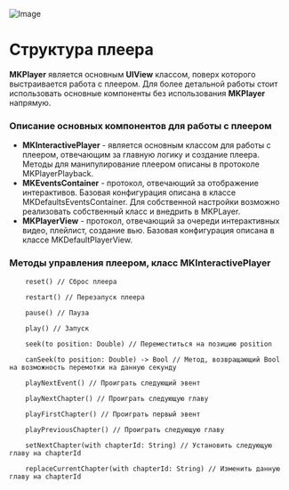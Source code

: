 ![Image](https://i.imgur.com/8E84E9G.png)
# Структура плеера
**MKPlayer** является основным **UIView** классом, поверх которого выстраивается работа с плеером. Для более детальной работы стоит использовать основные компоненты без использования **MKPlayer** напрямую.

### Описание основных компонентов для работы с плеером
- **MKInteractivePlayer** - является основным классом для работы с плеером, отвечающим за главную логику и создание плеера. Методы для манипулирование плеером описаны в протоколе MKPlayerPlayback.
- **MKEventsContainer** - протокол, отвечающий за отображение интерактивов. Базовая конфигурация описана в классе MKDefaultsEventsContainer. Для собственной настройки возможно реализовать собственный класс и внедрить в MKPLayer. 
- **MKPlayerView** - протокол, отвечающий за очереди интерактивных видео, плейлист, создание вью. Базовая конфигурация описана в классе MKDefaultPlayerView.

### Методы управления плеером, класс MKInteractivePlayer
```
    reset() // Сброс плеера
  
    restart() // Перезапуск плеера
    
    pause() // Пауза
    
    play() // Запуск
  
    seek(to position: Double) // Переместиться на позицию position
  
    canSeek(to position: Double) -> Bool // Метод, возвращающий Bool на возможность перемотки на данную секунду 

    playNextEvent() // Проиграть следующий эвент
  
    playNextChapter() // Проиграть следующую главу
  
    playFirstChapter() // Проиграть первый эвент
  
    playPreviousChapter() // Проиграть следующую главу
  
    setNextChapter(with chapterId: String) // Установить следующую главу на chapterId
 
    replaceCurrentChapter(with chapterId: String) // Изменить данную главу на chapterId
```

